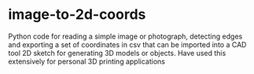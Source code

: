 # image-to-2d-coords
Python code for reading a simple image or photograph, detecting edges and exporting a set of coordinates in csv that can be imported into a CAD tool 2D sketch for generating 3D models or objects. Have used this extensively for personal 3D printing applications
